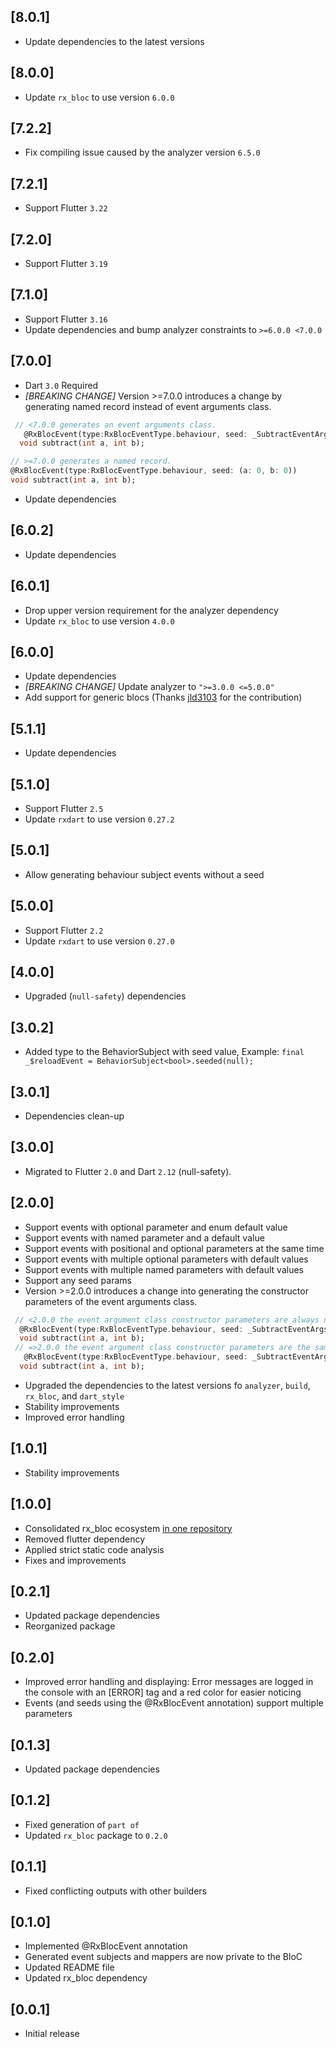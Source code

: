 ## [8.0.1]
* Update dependencies to the latest versions

## [8.0.0]
* Update `rx_bloc` to use version `6.0.0`

## [7.2.2]
* Fix compiling issue caused by the analyzer version `6.5.0`

## [7.2.1]
* Support Flutter `3.22`

## [7.2.0]
* Support Flutter `3.19`

## [7.1.0]
* Support Flutter `3.16`
* Update dependencies and bump analyzer constraints to `>=6.0.0 <7.0.0` 

## [7.0.0]
* Dart `3.0` Required
* _[BREAKING CHANGE]_ Version >=7.0.0 introduces a change by generating named record instead of event arguments class.
```dart
 // <7.0.0 generates an event arguments class.
   @RxBlocEvent(type:RxBlocEventType.behaviour, seed: _SubtractEventArgs(0, 0))
  void subtract(int a, int b);

// >=7.0.0 generates a named record.
@RxBlocEvent(type:RxBlocEventType.behaviour, seed: (a: 0, b: 0))
void subtract(int a, int b);
  ```
* Update dependencies

## [6.0.2]
* Update dependencies

## [6.0.1]
* Drop upper version requirement for the analyzer dependency
* Update `rx_bloc` to use version `4.0.0`

## [6.0.0]
* Update dependencies
* _[BREAKING CHANGE]_ Update analyzer to `">=3.0.0 <=5.0.0"`
* Add support for generic blocs (Thanks [jld3103](https://github.com/jld3103) for the contribution)

## [5.1.1]
* Update dependencies 

## [5.1.0] 
* Support Flutter `2.5`
* Update `rxdart` to use version `0.27.2`

## [5.0.1] 
* Allow generating behaviour subject events without a seed

## [5.0.0] 
* Support Flutter `2.2`
* Update `rxdart` to use version `0.27.0`

## [4.0.0] 
* Upgraded (`null-safety`) dependencies

## [3.0.2] 
* Added type to the BehaviorSubject with seed value, Example: `final _$reloadEvent = BehaviorSubject<bool>.seeded(null);`

## [3.0.1] 
* Dependencies clean-up

## [3.0.0]
* Migrated to Flutter `2.0` and Dart `2.12` (null-safety).

## [2.0.0] 
* Support events with optional parameter and enum default value
* Support events with named parameter and a default value
* Support events with positional and optional parameters at the same time
* Support events with multiple optional parameters with default values
* Support events with multiple named parameters with default values
* Support any seed params
* Version >=2.0.0 introduces a change into generating the constructor parameters of the event arguments class.
```dart
 // <2.0.0 the event argument class constructor parameters are always named.
  @RxBlocEvent(type:RxBlocEventType.behaviour, seed: _SubtractEventArgs(a:0, b:0))
  void subtract(int a, int b);
 // =>2.0.0 the event argument class constructor parameters are the same how they are defined for the event method.
   @RxBlocEvent(type:RxBlocEventType.behaviour, seed: _SubtractEventArgs(0, 0))
  void subtract(int a, int b);
  ```
 * Upgraded the dependencies to the latest versions fo `analyzer`, `build`, `rx_bloc`, and `dart_style`
 * Stability improvements
 * Improved error handling

## [1.0.1] 
* Stability improvements

## [1.0.0] 
* Consolidated rx_bloc ecosystem [in one repository](https://github.com/Prime-Holding/rx_bloc)
* Removed flutter dependency
* Applied strict static code analysis
* Fixes and improvements

## [0.2.1] 
* Updated package dependencies
* Reorganized package

## [0.2.0]

* Improved error handling and displaying:
  Error messages are logged in the console with an [ERROR] tag and a red color for easier noticing
* Events (and seeds using the @RxBlocEvent annotation) support multiple parameters

## [0.1.3] 

* Updated package dependencies

## [0.1.2]

* Fixed generation of `part of` 
* Updated `rx_bloc` package to `0.2.0`

## [0.1.1]

* Fixed conflicting outputs with other builders

## [0.1.0] 

* Implemented @RxBlocEvent annotation
* Generated event subjects and mappers are now private to the BloC
* Updated README file
* Updated rx_bloc dependency

## [0.0.1] 

* Initial release
